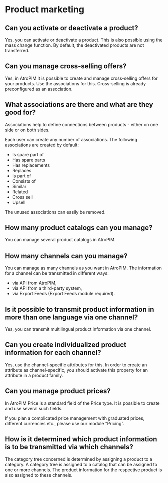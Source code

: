 # Product marketing



## Can you activate or deactivate a product?

Yes, you can activate or deactivate a product. This is also possible using the mass change function. By default, the deactivated products are not transferred.



## Can you manage cross-selling offers?

Yes, in AtroPIM it is possible to create and manage cross-selling offers for your products. Use the associations for this. Cross-selling is already preconfigured as an association.



## What associations are there and what are they good for?

Associations help to define connections between products - either on one side or on both sides.

Each user can create any number of associations. The following associations are created by default:

- Is spare part of
- Has spare parts
- Has replacements
- Replaces
- Is part of
- Consists of
- Similar
- Related
- Cross sell
- Upsell

The unused associations can easily be removed.



## How many product catalogs can you manage?

You can manage several product catalogs in AtroPIM.



## How many channels can you manage?

You can manage as many channels as you want in AtroPIM. The information for a channel can be transmitted in different ways:

- via API from AtroPIM,
- via API from a third-party system,
- via Export Feeds (Export Feeds module required).


## Is it possible to transmit product information in more than one language via one channel?

Yes, you can transmit multilingual product information via one channel.



## Can you create individualized product information for each channel?

Yes, use the channel-specific attributes for this. In order to create an attribute as channel-specific, you should activate this property for an attribute in a product family.

  

## Can you manage product prices?

In AtroPIM Price is a standard field of the Price type. It is possible to create and use several such fields.

If you plan a complicated price management with graduated prices, different currencies etc., please use our module “Pricing”.



## How is it determined which product information is to be transmitted via which channels?

The category tree concerned is determined by assigning a product to a category. A category tree is assigned to a catalog that can be assigned to one or more channels. The product information for the respective product is also assigned to these channels.
